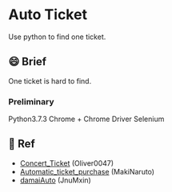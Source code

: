 # Auto Ticket

Use python to find one ticket.

## 😄 Brief

One ticket is hard to find.

### Preliminary

Python3.7.3
Chrome + Chrome Driver
Selenium

## 🎨 Ref

- [Concert_Ticket](https://github.com/Oliver0047/Concert_Ticket) (Oliver0047)
- [Automatic_ticket_purchase](https://github.com/MakiNaruto/Automatic_ticket_purchase) (MakiNaruto)
- [damaiAuto](https://github.com/JnuMxin/damaiAuto) (JnuMxin)
